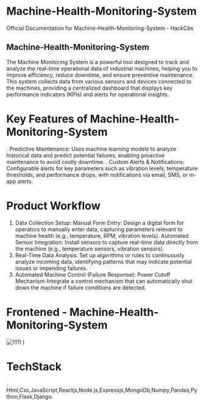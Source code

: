 # Machine-Health-Monitoring-System
Official Documentation for  Machine-Health-Monitoring-System - HackCbs

## Machine-Health-Monitoring-System 
The Machine Monitoring System is a powerful tool designed to track and analyze the real-time operational data of industrial machines, helping you to improve efficiency, reduce downtime, and ensure preventive maintenance. This system collects data from various sensors and devices connected to the machines, providing a centralized dashboard that displays key performance indicators (KPIs) and alerts for operational insights.

# Key Features of Machine-Health-Monitoring-System
 . Predictive Maintenance: Uses machine learning models to analyze historical data and predict potential failures, enabling proactive maintenance to avoid costly downtime.
 . Custom Alerts & Notifications: Configurable alerts for key parameters such as vibration levels, temperature thresholds, and performance drops, with notifications via email, SMS, or in-app alerts.

# Product Workflow
 1. Data Collection Setup:
    Manual Form Entry: Design a digital form for operators to manually enter data, capturing parameters relevant to machine health (e.g., temperature, RPM, vibration levels).
    Automated Sensor Integration: Install sensors to capture real-time data directly from the machine (e.g., temperature sensors, vibration sensors).
2.  Real-Time Data Analysis: Set up algorithms or rules to continuously analyze incoming data, identifying patterns that may indicate potential issues or impending failures.
3.  Automated Machine Control (Failure Response): Power Cutoff Mechanism-Integrate a control mechanism that can automatically shut down the machine if failure conditions are detected.

   # Frontened - Machine-Health-Monitoring-System
  ![1111](https://github.com/user-attachments/assets/e9a595ae-96d3-4f77-a36d-6c01c53cb271)
)
 # TechStack
 . Html,Css,JavaScript,Reactjs,Node.js,Expressjs,MongoDb,Numpy,Pandas,Python,Flask,Django.
 




 

